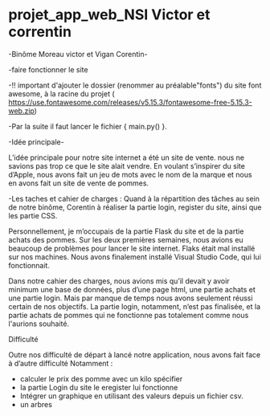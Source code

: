 # projet_app_web_NSI Victor et correntin

-Binôme Moreau victor et Vigan Corentin-

-faire fonctionner le site

-!! important d'ajouter le dossier (renommer au préalable"fonts") du site font awesome, à la racine du projet ( https://use.fontawesome.com/releases/v5.15.3/fontawesome-free-5.15.3-web.zip)

-Par la suite il faut lancer le fichier { main.py() }. 


-Idée principale-

L’idée principale pour notre site internet a été un site de vente.
nous ne savions pas trop ce que le site alait vendre. En voulant s’inspirer du site d’Apple, 
nous avons fait un jeu de mots avec le nom de la marque et nous en avons fait un site de vente de pommes.


-Les taches et cahier de charges : 
Quand à la répartition des tâches au sein de notre binôme, Corentin à réaliser la partie login, 
register du site, ainsi que les partie CSS.


Personnellement, je m’occupais de la partie Flask du site et de la partie achats des pommes.
Sur les deux premières semaines, nous avions eu beaucoup de problèmes pour lancer le site internet. Flaks était mal installé sur nos machines. 
Nous avons finalement installé Visual Studio Code, qui lui fonctionnait.

Dans notre cahier des charges, nous avions mis qu’il devait y avoir minimum une base de données, plus d’une page html, une partie achats et une partie login.
Mais par manque de temps nous avons seulement réussi certain de nos objectifs. La partie login, notamment, 
n’est pas finalisée, et la partie achats de pommes qui ne fonctionne pas totalement comme nous l'aurions souhaité.

Difficulté 

Outre nos difficulté de départ à lancé notre application, nous avons fait face à d’autre difficulté Notamment : 

- calculer le prix des pomme avec un kilo spécifier
- la partie Login du site le eregister lui fonctionne
- Intégrer un graphique en utilisant des valeurs depuis un fichier csv.
- un arbres
